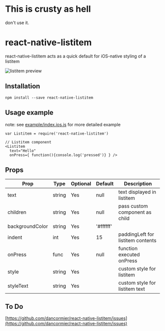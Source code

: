 # This is crusty as hell
don't use it.

# react-native-listitem
react-native-listitem acts as a quick default for iOS-native styling of a listitem

![listitem preview](http://i.imgur.com/x3Hlfbe.png)

## Installation
```
npm install --save react-native-listitem
```

## Usage example

note: see [example/index.ios.js](https://github.com/dancormier/react-native-listitem/blob/master/example/index.ios.js) for more detailed example

```
var Listitem = require('react-native-listitem')

// Listitem component
<Listitem
  text="Hello"
  onPress={ function(){console.log('pressed')} } />

```

## Props

Prop            | Type   | Optional | Default   | Description
--------------- | ------ | -------- | --------- | -----------
text            | string | Yes      | null      | text displayed in listitem
children        | string | Yes      | null      | pass custom component as child
backgroundColor | string | Yes      | '#ffffff' | 
indent          | int    | Yes      | 15        | paddingLeft for listitem contents
onPress         | func   | Yes      | null      | function executed onPress
style           | string | Yes      |           | custom style for listitem
styleText       | string | Yes      |           | custom style for listitem text

## To Do

[https://github.com/dancormier/react-native-listitem/issues](https://github.com/dancormier/react-native-listitem/issues)
